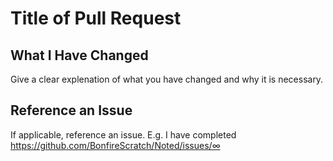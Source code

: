 # Title of Pull Request
## What I Have Changed
Give a clear explenation of what you have changed and why it is necessary.

## Reference an Issue
If applicable, reference an issue. E.g. I have completed https://github.com/BonfireScratch/Noted/issues/∞
